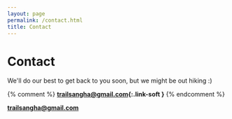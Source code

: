 ```yaml
---
layout: page
permalink: /contact.html
title: Contact
---
```


<div class="row" markdown=1>
<div class="col-sm-10 col-md-9 col-lg-8" markdown=1>

# Contact

We'll do our best to get back to you soon, but we might be out hiking :)

{% comment %}
__[trailsangha@gmail.com](mailto:trailsangha@gmail.com){:.link-soft }__
{% endcomment %}

__[trailsangha@gmail.com](mailto:trailsangha@gmail.com)__

</div>
</div>
